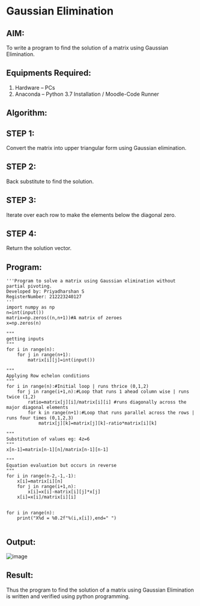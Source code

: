 # Gaussian Elimination

## AIM:
To write a program to find the solution of a matrix using Gaussian Elimination.

## Equipments Required:
1. Hardware – PCs
2. Anaconda – Python 3.7 Installation / Moodle-Code Runner

## Algorithm:

## STEP 1:
Convert the matrix into upper triangular form using Gaussian elimination.

## STEP 2:
Back substitute to find the solution.

## STEP 3:
Iterate over each row to make the elements below the diagonal zero.

## STEP 4:
Return the solution vector.

## Program:
```
'''Program to solve a matrix using Gaussian elimination without partial pivoting.
Developed by: Priyadharshan S
RegisterNumber: 212223240127
'''
import numpy as np
n=int(input())
matrix=np.zeros((n,n+1))#A matrix of zeroes
x=np.zeros(n)

"""
getting inputs
"""
for i in range(n):
    for j in range(n+1):
        matrix[i][j]=int(input())

"""
Applying Row echelon conditions 
"""
for i in range(n):#Initial loop | runs thrice (0,1,2)
    for j in range(i+1,n):#Loop that runs 1 ahead column wise | runs twice (1,2)
        ratio=matrix[j][i]/matrix[i][i] #runs diagonally across the major diagonal elements
        for k in range(n+1):#Loop that runs parallel across the rows | runs four times (0,1,2,3)
            matrix[j][k]=matrix[j][k]-ratio*matrix[i][k]
            
"""
Substitution of values eg: 4z=6
"""
x[n-1]=matrix[n-1][n]/matrix[n-1][n-1]

"""
Equation evaluation but occurs in reverse
"""
for i in range(n-2,-1,-1):
    x[i]=matrix[i][n]
    for j in range(i+1,n):
        x[i]=x[i]-matrix[i][j]*x[j]
    x[i]=x[i]/matrix[i][i]
    
    
for i in range(n):
    print("X%d = %0.2f"%(i,x[i]),end=" ")
        
```

## Output:

![image](https://github.com/S-Priyadharshan/Gaussian/assets/145854138/35bbe348-c6c3-4aa1-b98c-1fa2520d8306)


## Result:
Thus the program to find the solution of a matrix using Gaussian Elimination is written and verified using python programming.

